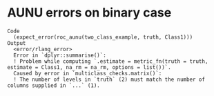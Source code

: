 # AUNU errors on binary case

    Code
      (expect_error(roc_aunu(two_class_example, truth, Class1)))
    Output
      <error/rlang_error>
      Error in `dplyr::summarise()`:
      ! Problem while computing `.estimate = metric_fn(truth = truth, estimate = Class1, na_rm = na_rm, options = list())`.
      Caused by error in `multiclass_checks.matrix()`:
      ! The number of levels in `truth` (2) must match the number of columns supplied in `...` (1).


